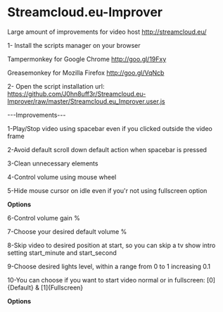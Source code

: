 # Streamcloud.eu-Improver
Large amount of improvements for video host http://streamcloud.eu/

1- Install the scripts manager on your browser

Tampermonkey for Google Chrome http://goo.gl/19Fxy

Greasemonkey for Mozilla Firefox http://goo.gl/VqNcb

2- Open the script installation url:
https://github.com/J0hn8uff3r/Streamcloud.eu-Improver/raw/master/Streamcloud.eu_Improver.user.js

---Improvements---

1-Play/Stop video using spacebar even if you clicked outside the video frame

2-Avoid default scroll down default action when spacebar is pressed

3-Clean unnecessary elements

4-Control volume using mouse wheel

5-Hide mouse cursor on idle even if you'r not using fullscreen option


************Options************

6-Control volume gain %

7-Choose your desired default volume %

8-Skip video to desired position at start, so you can skip a tv show intro setting start_minute and start_second

9-Choose desired lights level, within a range from 0 to 1 increasing 0.1

10-You can choose if you want to start video normal or in fullscreen: [0]{Default} & [1]{Fullscreen}

************Options************
